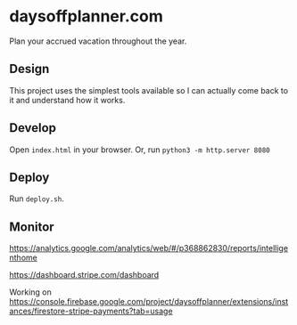 # daysoffplanner.com
Plan your accrued vacation throughout the year.

## Design
This project uses the simplest tools available so I can actually come back to it and understand how it works.

## Develop
Open `index.html` in your browser. Or, run `python3 -m http.server 8080`

## Deploy
Run `deploy.sh`.

## Monitor
https://analytics.google.com/analytics/web/#/p368862830/reports/intelligenthome

https://dashboard.stripe.com/dashboard


Working on https://console.firebase.google.com/project/daysoffplanner/extensions/instances/firestore-stripe-payments?tab=usage